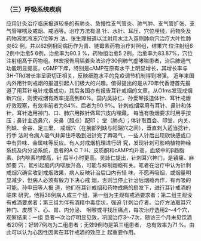 ### （三）呼吸系统疾病

 应用针灸治疗临床报道较多的有肺炎、急慢性支气管炎、肺气肿、支气管扩张、支气管哮喘及戒烟、戒酒等。治疗方法有温 针、水针、耳压、穴位埋线，药物灸及药物液氮冷冻穴位等方  法。张生理报道以注射用水注入双侧肺俞穴治疗大叶性肺炎62 例，并以62例相同病历作为青、链霉素药物治疗对照组，结果穴  位注射组6 2例中治愈5 6例，治愈率为90.3 %，药物组治愈5 2例，治愈率为83.87%，穴位注射组髙于药物组。林宏报告用隔姜灸法治疗30例肺气虚哮喘患者，治后肺通气功能明显提高，cGMP下痒，特别是cAMP在原有水平上明显增长，其增长率与3H-TRd增长率呈密切正相关，反映细胞水平的免疫调节机制得到增强。 近年来国内外用针刺戒烟的报道引起人们极大的兴趣。值得提出的是从70年代香港首先报道了用耳针电针戒烟成功，其后各国亦有报告耳针戒烟的文章。从O1ms发现戒烟新穴位，则使戒烟有效率提高到80%。国内吴詠仁、孙爱琴报道体针、耳针戒烟疗效观察，有效率前者为84%、后者为90.9%。针刺戒烟常用有耳针、鼻针和体针，耳针选用神门、口、肺穴用揿针做耳穴皮内埋藏， 每当有吸烟要求时用手按压；鼻针主选鼻穴，夹鼻（胆点）配印； 堂（肺点）；体针取百会、印堂、内关、列缺、合谷、足三里、 戒烟穴（在腕部列缺与阳谿穴之间），垂直刺入适当捻针，行手  法时令病人吸气并屏住呼吸到进针完了再吸气，一些人针后出现欣快感或口中有异味、金属味等反应。有人对戒烟机理进行研 究，发现针刺可影响植物神经系统及内分泌系统，患者的A C T H、皮质酮和cAMP均升高，血浆中的β趋脂素、β内啡素均增高，针 后半小时更高。吴詠仁提出，针刺耳穴神门，是镇痛、麻醉要 穴，能引起脑内内啡肽升高，可能与抑制烟瘾有关。笔者在治疗中认为针刺戒烟穴确实收到戒烟效果，病人反映针治后口内有怪 味，不愿再吸烟，或烟量明显减少，但病人必须有毅力下决心戒 烟，否则当停止针治后烟瘾再作，有再吸的可能。孙申田等人报  道，他们在耳针戒烟和药物成瘾的启发下，进行耳针戒酒的临床 研究，他将38例病人成三个组，第一组为主观有戒酒要求者；第二组主观没有戒酒要求者；第三组为伴有酒精中毒症状，强迫  针刺治疗者。治疗方法取耳穴神门、皮质下、心、胃、内分泌、 咽喉或寻找压痛点，每次治疗选用2〜4个穴，观察结果：一组 患者一次治疗明显见效，巩固治疗3〜7次，随访三个月未见饮酒者20例；好转7例均为二组患者；无效9例均是第三组患者，  总有效率为71 %。由此可以认为心因性因素在耳针戒酒的效应上 起重要作用。
